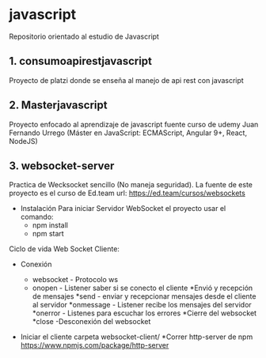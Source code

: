 # javascript
Repositorio orientado al estudio de Javascript

## 1. consumoapirestjavascript
Proyecto de platzi donde se enseña al manejo de api rest con javascript

## 2. Masterjavascript
Proyecto enfocado al aprendizaje de javascript fuente curso de udemy Juan Fernando Urrego (Máster en JavaScript: ECMAScript, Angular 9+, React, NodeJS)

## 3. websocket-server
Practica de Wecksocket sencillo (No maneja seguridad). La fuente de este proyecto es el curso de Ed.team url: https://ed.team/cursos/websockets

* Instalación Para iniciar Servidor WebSocket el proyecto usar el comando:
    * npm install
    * npm start

Ciclo de vida Web Socket Cliente:
* Conexión
    * websocket - Protocolo ws
    * onopen - Listener saber si se conecto el cliente
*Envió y recepción de mensajes
    *send - enviar y recepcionar mensajes desde el cliente al servidor
    *onmessage - Listener recibe los mensajes del servidor
    *onerror - Listenes para escuchar los errores
*Cierre del websocket
    *close -Desconexión del websocket

* Iniciar el cliente carpeta websocket-client/
    *Correr http-server de npm https://www.npmjs.com/package/http-server